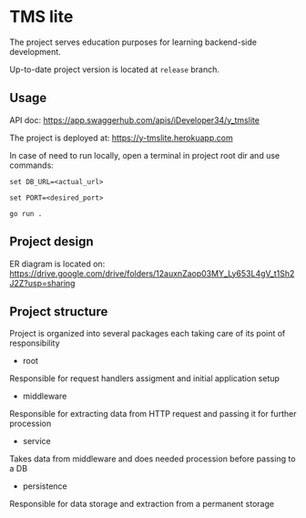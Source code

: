 # TMS lite

The project serves education purposes for learning backend-side development.

Up-to-date project version is located at `release` branch.
## Usage
API doc: https://app.swaggerhub.com/apis/iDeveloper34/y_tmslite

The project is deployed at: https://y-tmslite.herokuapp.com

In case of need to run locally, open a terminal in project root dir and use commands:

```set DB_URL=<actual_url>```

```set PORT=<desired_port>```

```go run .```

## Project design

ER diagram is located on: https://drive.google.com/drive/folders/12auxnZaop03MY_Ly653L4gV_t1Sh2J2Z?usp=sharing

## Project structure
Project is organized into several packages each taking care of its point of responsibility 

- root

Responsible for request handlers assigment and initial application setup
- middleware

Responsible for extracting data from HTTP request and passing it for further procession

- service

Takes data from middleware and does needed procession before passing to a DB

- persistence

Responsible for data storage and extraction from a permanent storage   
